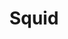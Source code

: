 ---
draft: false
title: Squid
content:
  id: squid
  name: Squid
  website: http://www.squid-cache.org/
  short_description: Fast & powerful proxy server
---